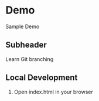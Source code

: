 # Demo

Sample Demo

## Subheader

Learn Git branching

## Local Development

1. Open index.html in your browser